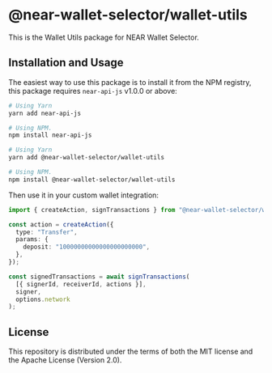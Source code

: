 # @near-wallet-selector/wallet-utils

This is the Wallet Utils package for NEAR Wallet Selector.

## Installation and Usage

The easiest way to use this package is to install it from the NPM registry, this package requires `near-api-js` v1.0.0 or above:

```bash
# Using Yarn
yarn add near-api-js

# Using NPM.
npm install near-api-js
```

```bash
# Using Yarn
yarn add @near-wallet-selector/wallet-utils

# Using NPM.
npm install @near-wallet-selector/wallet-utils
```

Then use it in your custom wallet integration:

```ts
import { createAction, signTransactions } from "@near-wallet-selector/wallet-utils";

const action = createAction({
  type: "Transfer",
  params: {
    deposit: "10000000000000000000000",
  },
});

const signedTransactions = await signTransactions(
  [{ signerId, receiverId, actions }],
  signer,
  options.network
);
```

## License

This repository is distributed under the terms of both the MIT license and the Apache License (Version 2.0).
